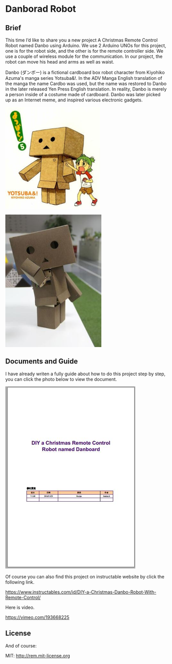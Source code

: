 # Danborad Robot

## Brief

This time I’d like to share you a new project A Christmas Remote Control Robot named Danbo using Arduino. We use 2 Arduino UNOs for this project, one is for the robot side, and the other is for the remote controller side. We use a couple of wireless module for the communication. In our project, the robot can move his head and arms as well as waist.

Danbo (ダンボー) is a fictional cardboard box robot character from Kiyohiko Azuma's manga series Yotsuba&!. In the ADV Manga English translation of the manga the name Cardbo was used, but the name was restored to Danbo in the later released Yen Press English translation. In reality, Danbo is merely a person inside of a costume made of cardboard. Danbo was later picked up as an Internet meme, and inspired various electronic gadgets.

![](https://raw.githubusercontent.com/Lee-Kevin/Danboard/master/docs/1.jpg)

![](https://raw.githubusercontent.com/Lee-Kevin/Danboard/master/docs/2.jpg)

## Documents and Guide

I have already writen a fully guide about how to do this project step by step, you can click the photo below to view the document.

[![](https://raw.githubusercontent.com/Lee-Kevin/Danboard/master/docs/readme.jpg)](https://github.com/Lee-Kevin/Danboard/blob/master/docs/readme.pdf)

Of course you can also find this project on instructable website by click the following link.

https://www.instructables.com/id/DIY-a-Christmas-Danbo-Robot-With-Remote-Control/

Here is video.

https://vimeo.com/193668225 


## License

And of course:

MIT: http://rem.mit-license.org


